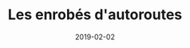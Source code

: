 ---
layout: default
date: 2019-02-02
img: 
category: presse
title: "Les enrobés d'autoroutes"
description: "Un revêtement pour limiter les nuisances sonores a été posé sur un tronçon de l'A4. Si l'essai est concluant, le dispositif sera généralisé."
linkdoc: 
nextdate:
tags: lutte-contre-le-bruit
doclink: "/doc/presse/enrobé-autoroute.pdf"
---